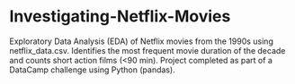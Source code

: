 # Investigating-Netflix-Movies
Exploratory Data Analysis (EDA) of Netflix movies from the 1990s using netflix_data.csv. Identifies the most frequent movie duration of the decade and counts short action films (&lt;90 min). Project completed as part of a DataCamp challenge using Python (pandas).
